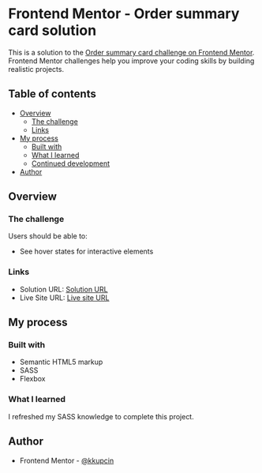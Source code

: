# Frontend Mentor - Order summary card solution

This is a solution to the [Order summary card challenge on Frontend Mentor](https://www.frontendmentor.io/challenges/order-summary-component-QlPmajDUj). Frontend Mentor challenges help you improve your coding skills by building realistic projects. 

## Table of contents

- [Overview](#overview)
  - [The challenge](#the-challenge)
  - [Links](#links)
- [My process](#my-process)
  - [Built with](#built-with)
  - [What I learned](#what-i-learned)
  - [Continued development](#continued-development)
- [Author](#author)

## Overview

### The challenge

Users should be able to:

- See hover states for interactive elements

### Links

- Solution URL: [Solution URL](https://github.com/kkupcin/order-summary-component)
- Live Site URL: [Live site URL](https://kkupcin-project1.netlify.app/)

## My process

### Built with

- Semantic HTML5 markup
- SASS
- Flexbox

### What I learned

I refreshed my SASS knowledge to complete this project.


## Author

- Frontend Mentor - [@kkupcin](https://www.frontendmentor.io/profile/kkupcin)
